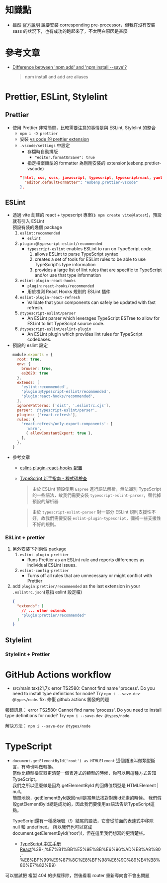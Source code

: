 # 知識點
- 雖然 [官方說明](https://vitejs.dev/guide/features.html#css-pre-processors) 說要安裝 corresponding pre-processor，但我在沒有安裝 sass 的狀況下，也有成功的跑起來了，不太明白原因是甚麼


# 參考文章
- [Difference between 'npm add' and 'npm install --save'?](https://stackoverflow.com/questions/51466746/difference-between-npm-add-and-npm-install-save)
  > npm install and add are aliases


# Prettier, ESLint, Stylelint

## Prettier
- 使用 Prettier 非常簡單，比較需要注意的事情是與 ESLint, Stylelint 的整合
  - `npm i -D prettier`
  - 安裝 [vs code 的 prettier extension](https://marketplace.visualstudio.com/items?itemName=esbenp.prettier-vscode)
  -  `.vscode/settings` 中設定
     - 存檔時自動排版
       -  `"editor.formatOnSave": true`
     - 指定檔案類型的 formatter 為剛剛安裝的 extension(esbenp.prettier-vscode)
      ```json
      "[html, css, scss, javascript, typescript, typescriptreact, yaml]": {
        "editor.defaultFormatter": "esbenp.prettier-vscode"
      },
      ```

## ESLint
- 透過 vite 創建的 react + typescript 專案(`$ npm create vite@latest`)，預設就有引入 ESLint  
  預設有裝的幾個 package
  1. `eslint:recommended`
     - `eslint`
  2. `plugin:@typescript-eslint/recommended`
     - `typescript-eslint` enables ESLint to run on TypeScript code.
       1. allows ESLint to parse TypeScript syntax
       2. creates a set of tools for ESLint rules to be able to use TypeScript's type information
       3. provides a large list of lint rules that are specific to TypeScript and/or use that type information
  3. `eslint-plugin-react-hooks`
     - `plugin:react-hooks/recommended`
     - 用於檢測 React Hooks 規則的 ESLint 插件
  4. `eslint-plugin-react-refresh`
     - Validate that your components can safely be updated with fast refresh.
  5. `@typescript-eslint/parser`
     - An ESLint parser which leverages TypeScript ESTree to allow for ESLint to lint TypeScript source code.
  6. `@typescript-eslint/eslint-plugin`
     - An ESLint plugin which provides lint rules for TypeScript codebases.
- 預設的 eslint 設定
  ```js
  module.exports = {
    root: true,
    env: { 
      browser: true,
      es2020: true
    },
    extends: [
      'eslint:recommended',
      'plugin:@typescript-eslint/recommended',
      'plugin:react-hooks/recommended',
    ],
    ignorePatterns: ['dist', '.eslintrc.cjs'],
    parser: '@typescript-eslint/parser',
    plugins: ['react-refresh'],
    rules: {
      'react-refresh/only-export-components': [
        'warn',
        { allowConstantExport: true },
      ],
    },
  }
  ```
- 參考文章
  - [eslint-plugin-react-hooks 配置](https://juejin.cn/s/eslint-plugin-react-hooks%20%E9%85%8D%E7%BD%AE)
  - [TypeScript 新手指南 - 程式碼檢查](https://willh.gitbook.io/typescript-tutorial/engineering/lint#zai-typescript-zhong-shi-yong-eslint)
    > 由於 ESLint 預設使用 `Espree` 進行語法解析，無法識別 TypeScript 的一些語法，故我們需要安裝 `typescript-eslint-parser`，替代掉預設的解析器  

    > 由於 `typescript-eslint-parser` 對一部分 ESLint 規則支援性不好，故我們需要安裝 `eslint-plugin-typescript`，彌補一些支援性不好的規則。
### ESLint + prettier
1. 另外安裝下列兩個 package
   1. `eslint-plugin-prettier`
      - Runs Prettier as an ESLint rule and reports differences as individual ESLint issues.
   2. `eslint-config-prettier`
      - Turns off all rules that are unnecessary or might conflict with Prettier
2. add `plugin:prettier/recommended` as the last extension in your `.eslintrc.json`(意指 eslint 設定檔)
    ```json
    {
      "extends": [
        // ... other extends
        "plugin:prettier/recommended"
      ]
    }
    ```


## Stylelint

### Stylelint + Prettier




# GitHub Actions workflow
- src/main.tsx(21,7): error TS2580: Cannot find name 'process'. Do you need to install type definitions for node? Try `npm i --save-dev @types/node`.
fix: 修復 github actions 觸發的問題

報錯訊息：
error TS2580: Cannot find name 'process'. Do you need to install type definitions for node? Try `npm i --save-dev @types/node`.

解決方法：
`npm i --save-dev @types/node`


# TypeScript
- `document.getElementById('root') as HTMLElement` 這個語法叫做類型斷言，有時也叫做轉換。  
當你比類型檢查器更清楚一個表達式的類型的時候，你可以用這種方式告知 TypeScript。  
我們之所以這麼做是因為 getElementById 的回傳值類型是 HTMLElement | null。  
簡單地說，getElementById返回null是當無法找對對應id元素的時候。 我們假設getElementById總是成功的，因此我們要使用as語法告訴TypeScript這點。

  TypeScript還有一種感嘆號（!）結尾的語法，它會從前面的表達式中移除 null 和 undefined。 所以我們也可以寫成 document.getElementById('root')!，但在這里我們想寫的更清楚些。
  - [TypeScript 中文手册 React](https://typescript.bootcss.com/tutorials/react.html#:~:text=as%20HTMLElement%0A)%3B-,%E7%B1%BB%E5%9E%8B%E6%96%AD%E8%A8%80,-%E8%BF%99%E9%87%8C%E8%BF%98%E6%9C%89%E4%B8%80%E7%82%B9)




可以嘗試把 複製 404 的步驟移除，然後看看 router 重新導向會不會出問題
